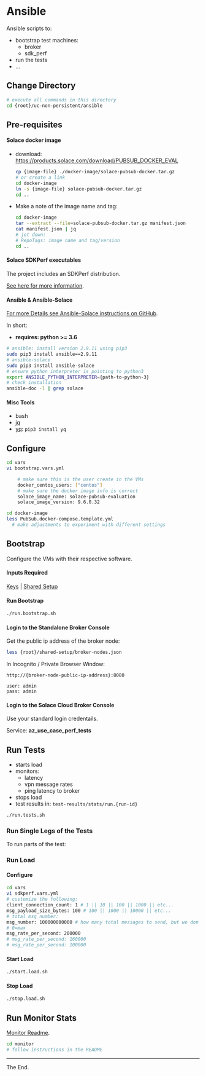 # Ansible

Ansible scripts to:
- bootstrap test machines:
  - broker
  - sdk_perf
- run the tests
- ...

## Change Directory
````bash
# execute all commands in this directory
cd {root}/uc-non-persistent/ansible
````
## Pre-requisites

#### Solace docker image
- download: https://products.solace.com/download/PUBSUB_DOCKER_EVAL
  ````bash
  cp {image-file} ./docker-image/solace-pubsub-docker.tar.gz
  # or create a link
  cd docker-image
  ln -s {image-file} solace-pubsub-docker.tar.gz
  cd ..
  ````
- Make a note of the image name and tag:
  ````bash
  cd docker-image
  tar --extract --file=solace-pubsub-docker.tar.gz manifest.json
  cat manifest.json | jq
  # jot down:
  # RepoTags: image name and tag/version
  cd ..
  ````

#### Solace SDKPerf executables

The project includes an SDKPerf distribution.

[See here for more information](./sdk-perf-image).

#### Ansible & Ansible-Solace

[For more Details see Ansible-Solace instructions on GitHub](https://github.com/solace-iot-team/ansible-solace).

In short:
* **requires: python >= 3.6**
````bash
# ansible: install version 2.9.11 using pip3
sudo pip3 install ansible==2.9.11
# ansible-solace
sudo pip3 install ansible-solace
# ensure python interpreter is pointing to python3
export ANSIBLE_PYTHON_INTERPRETER={path-to-python-3}
# check installation
ansible-doc -l | grep solace
````


#### Misc Tools
- bash
- [jq](https://stedolan.github.io/jq/download/)
- [yq](https://github.com/mikefarah/yq): `pip3 install yq`

## Configure

````bash
cd vars
vi bootstrap.vars.yml

    # make sure this is the user create in the VMs
    docker_centos_users: ["centos"]
    # make sure the docker image info is correct
    solace_image_name: solace-pubsub-evaluation
    solace_image_version: 9.6.0.32
````

````bash
cd docker-image
less PubSub.docker-compose.template.yml
  # make adjustments to experiment with different settings

````

## Bootstrap

Configure the VMs with their respective software.
#### Inputs Required

[Keys](../keys) |
[Shared Setup](../shared-setup)

#### Run Bootstrap
````bash
./run.bootstrap.sh
````

#### Login to the Standalone Broker Console

Get the public ip address of the broker node:
````bash
less {root}/shared-setup/broker-nodes.json

````

In Incognito / Private Browser Window:
```
http://{broker-node-public-ip-address}:8080

user: admin
pass: admin
```

#### Login to the Solace Cloud Broker Console

Use your standard login credentails.

Service: **az_use_case_perf_tests**

## Run Tests
- starts load
- monitors:
  - latency
  - vpn message rates
  - ping latency to broker
- stops load
- test results in: `test-results/stats/run.{run-id}`
````bash
./run.tests.sh
````

### Run Single Legs of the Tests

To run parts of the test:

### Run Load

#### Configure
````bash
cd vars
vi sdkperf.vars.yml
# customize the following:
client_connection_count: 1 # 1 || 10 || 100 || 1000 || etc...
msg_payload_size_bytes: 100 # 100 || 1000 || 10000 || etc...
# total_msg_number:
msg_number: 100000000000 # how many total messages to send, but we don't want our test to stop until we tell it to via kill -2
# 0=max
msg_rate_per_second: 200000
# msg_rate_per_second: 160000
# msg_rate_per_second: 100000
````

#### Start Load
````bash
./start.load.sh
````

#### Stop Load
````bash
./stop.load.sh
````

## Run Monitor Stats

[Monitor Readme](./monitor).

````bash
cd monitor
# follow instructions in the README
````

---
The End.
